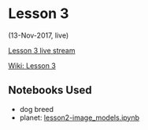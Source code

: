 # Lesson 3
(13-Nov-2017, live)

[Lesson 3 live stream](https://www.youtube.com/watch?v=_VpaKaMyjqI) 

[Wiki: Lesson 3](http://forums.fast.ai/t/wiki-lesson-3/7809)  

## Notebooks Used
* dog breed
* planet:  [lesson2-image_models.ipynb](https://github.com/fastai/fastai/blob/master/courses/dl1/lesson2-image_models.ipynb)  

